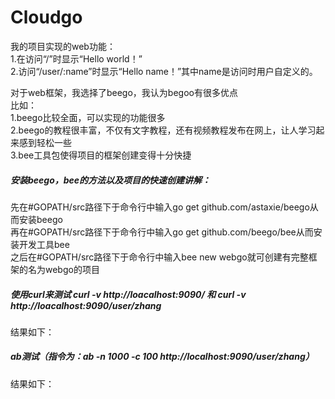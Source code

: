 # Cloudgo

我的项目实现的web功能：<br>
1.在访问“/”时显示“Hello world！”<br>
2.访问“/user/:name”时显示“Hello name！”其中name是访问时用户自定义的。<br>

对于web框架，我选择了beego，我认为begoo有很多优点<br>
比如：<br>
1.beego比较全面，可以实现的功能很多<br>
2.beego的教程很丰富，不仅有文字教程，还有视频教程发布在网上，让人学习起来感到轻松一些<br>
3.bee工具包使得项目的框架创建变得十分快捷<br>

##### 安装beego，bee的方法以及项目的快速创建讲解：
先在#GOPATH/src路径下于命令行中输入go get github.com/astaxie/beego从而安装beego<br>
再在#GOPATH/src路径下于命令行中输入go get github.com/beego/bee从而安装开发工具bee<br>
之后在#GOPATH/src路径下于命令行中输入bee new webgo就可创建有完整框架的名为webgo的项目<br>

##### 使用curl来测试 curl -v http://loacalhost:9090/  和  curl -v http://loacalhost:9090/user/zhang
结果如下：

##### ab测试（指令为：ab -n 1000 -c 100 http://localhost:9090/user/zhang）
结果如下：
